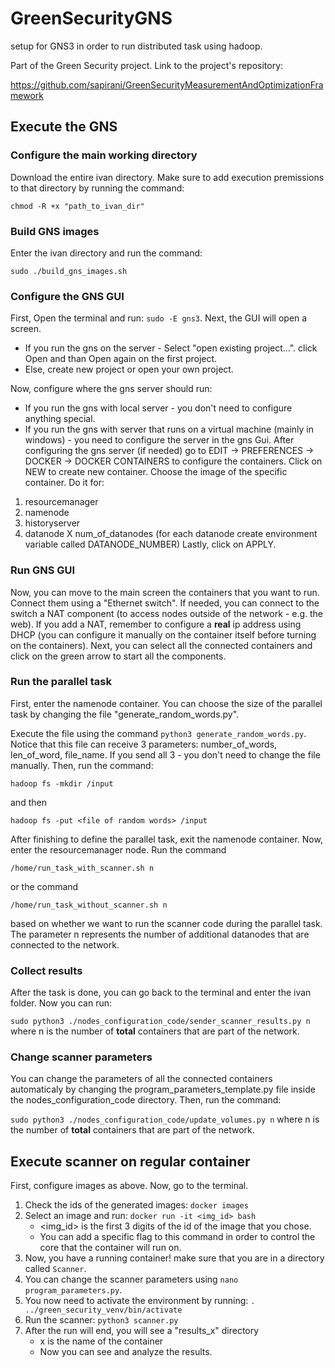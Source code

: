 # GreenSecurityGNS
setup for GNS3 in order to run distributed task using hadoop. 

Part of the Green Security project.
Link to the project's repository:

https://github.com/sapirani/GreenSecurityMeasurementAndOptimizationFramework

## Execute the GNS 

### Configure the main working directory
Download the entire ivan directory.
Make sure to add execution premissions to that directory by running the command:

`chmod -R +x "path_to_ivan_dir"`

### Build GNS images
Enter the ivan directory and run the command:

`sudo ./build_gns_images.sh`

### Configure the GNS GUI
First, Open the terminal and run: `sudo -E gns3`.
Next, the GUI will open a screen. 

- If you run the gns on the server - Select "open existing project...". click Open and than Open again on the first project.
- Else, create new project or open your own project.

Now, configure where the gns server should run:

- If you run the gns with local server - you don't need to configure anything special.
- If you run the gns with server that runs on a virtual machine (mainly in windows) - you need to configure the server in the gns Gui.
After configuring the gns server (if needed) go to EDIT -> PREFERENCES -> DOCKER -> DOCKER CONTAINERS to configure the containers.
Click on NEW to create new container. Choose the image of the specific container. Do it for:
1. resourcemanager
2. namenode
3. historyserver
4. datanode X num_of_datanodes (for each datanode create environment variable called DATANODE_NUMBER)
Lastly, click on APPLY.

### Run GNS GUI
Now, you can move to the main screen the containers that you want to run.
Connect them using a "Ethernet switch".
If needed, you can connect to the switch a NAT component (to access nodes outside of the network - e.g. the web). If you add a NAT, remember to configure a **real** ip address using DHCP (you can configure it manually on the container itself before turning on the containers).
Next, you can select all the connected containers and click on the green arrow to start all the components.

### Run the parallel task
First, enter the namenode container.
You can choose the size of the parallel task by changing the file "generate_random_words.py".

Execute the file using the command `python3 generate_random_words.py`.
Notice that this file can receive 3 parameters: number_of_words, len_of_word, file_name. If you send all 3 - you don't need to change the file manually.
Then, run the command:

`hadoop fs -mkdir /input`

and then 

`hadoop fs -put <file of random words> /input`

After finishing to define the parallel task, exit the namenode container.
Now, enter the resourcemanager node.
Run the command 

`/home/run_task_with_scanner.sh n` 

or the command 

`/home/run_task_without_scanner.sh n` 

based on whether we want to run the scanner code during the parallel task.
The parameter n represents the number of additional datanodes that are connected to the network.

### Collect results
After the task is done, you can go back to the terminal and enter the ivan folder. 
Now you can run: 

`sudo python3 ./nodes_configuration_code/sender_scanner_results.py n` where n is the number of **total** containers that are part of the network.

### Change scanner parameters
You can change the parameters of all the connected containers automaticaly by changing the program_parameters_template.py file inside the nodes_configuration_code directory.
Then, run the command: 

`sudo python3 ./nodes_configuration_code/update_volumes.py n` where n is the number of **total** containers that are part of the network.

## Execute scanner on regular container
First, configure images as above.
Now, go to the terminal.

1. Check the ids of the generated images: `docker images`
2. Select an image and run: `docker run -it <img_id> bash`
   * <img_id> is the first 3 digits of the id of the image that you chose.
   * You can add a specific flag to this command in order to control the core that the container will run on.
3. Now, you have a running container! make sure that you are in a directory called `Scanner`.
4. You can change the scanner parameters using `nano program_parameters.py`.
5. You now need to activate the environment by running: `. ../green_security_venv/bin/activate`
6. Run the scanner: `python3 scanner.py`
7. After the run will end, you will see a "results_x" directory
   * x is the name of the container
   * Now you can see and analyze the results.
